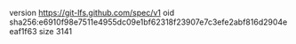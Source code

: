 version https://git-lfs.github.com/spec/v1
oid sha256:e6910f98e7511e4955dc09e1bf62318f23907e7c3efe2abf816d2904eeaf1f63
size 3141
